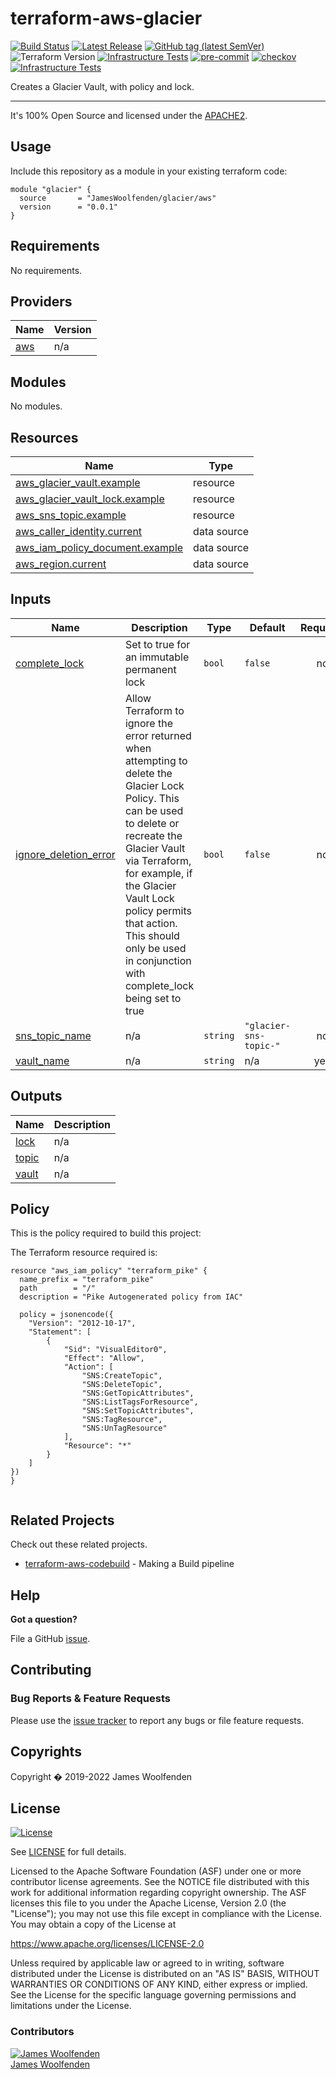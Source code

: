 # terraform-aws-glacier

[![Build Status](https://github.com/JamesWoolfenden/terraform-aws-glacier/workflows/Verify%20and%20Bump/badge.svg?branch=master)](https://github.com/JamesWoolfenden/terraform-aws-glacier)
[![Latest Release](https://img.shields.io/github/release/JamesWoolfenden/terraform-aws-glacier.svg)](https://github.com/JamesWoolfenden/terraform-aws-glacier/releases/latest)
[![GitHub tag (latest SemVer)](https://img.shields.io/github/tag/JamesWoolfenden/terraform-aws-glacier.svg?label=latest)](https://github.com/JamesWoolfenden/terraform-aws-glacier/releases/latest)
![Terraform Version](https://img.shields.io/badge/tf-%3E%3D0.14.0-blue.svg)
[![Infrastructure Tests](https://www.bridgecrew.cloud/badges/github/JamesWoolfenden/terraform-aws-glacier/cis_aws)](https://www.bridgecrew.cloud/link/badge?vcs=github&fullRepo=JamesWoolfenden%2Fterraform-aws-glacier&benchmark=CIS+AWS+V1.2)
[![pre-commit](https://img.shields.io/badge/pre--commit-enabled-brightgreen?logo=pre-commit&logoColor=white)](https://github.com/pre-commit/pre-commit)
[![checkov](https://img.shields.io/badge/checkov-verified-brightgreen)](https://www.checkov.io/)
[![Infrastructure Tests](https://www.bridgecrew.cloud/badges/github/jameswoolfenden/terraform-aws-glacier/general)](https://www.bridgecrew.cloud/link/badge?vcs=github&fullRepo=JamesWoolfenden%2Fterraform-aws-glacier&benchmark=INFRASTRUCTURE+SECURITY)

Creates a Glacier Vault, with policy and lock.

---

It's 100% Open Source and licensed under the [APACHE2](LICENSE).

## Usage

Include this repository as a module in your existing terraform code:

```hcl
module "glacier" {
  source       = "JamesWoolfenden/glacier/aws"
  version      = "0.0.1"
}
```

<!-- BEGINNING OF PRE-COMMIT-TERRAFORM DOCS HOOK -->
## Requirements

No requirements.

## Providers

| Name | Version |
|------|---------|
| <a name="provider_aws"></a> [aws](#provider\_aws) | n/a |

## Modules

No modules.

## Resources

| Name | Type |
|------|------|
| [aws_glacier_vault.example](https://registry.terraform.io/providers/hashicorp/aws/latest/docs/resources/glacier_vault) | resource |
| [aws_glacier_vault_lock.example](https://registry.terraform.io/providers/hashicorp/aws/latest/docs/resources/glacier_vault_lock) | resource |
| [aws_sns_topic.example](https://registry.terraform.io/providers/hashicorp/aws/latest/docs/resources/sns_topic) | resource |
| [aws_caller_identity.current](https://registry.terraform.io/providers/hashicorp/aws/latest/docs/data-sources/caller_identity) | data source |
| [aws_iam_policy_document.example](https://registry.terraform.io/providers/hashicorp/aws/latest/docs/data-sources/iam_policy_document) | data source |
| [aws_region.current](https://registry.terraform.io/providers/hashicorp/aws/latest/docs/data-sources/region) | data source |

## Inputs

| Name | Description | Type | Default | Required |
|------|-------------|------|---------|:--------:|
| <a name="input_complete_lock"></a> [complete\_lock](#input\_complete\_lock) | Set to true for an immutable permanent lock | `bool` | `false` | no |
| <a name="input_ignore_deletion_error"></a> [ignore\_deletion\_error](#input\_ignore\_deletion\_error) | Allow Terraform to ignore the error returned when attempting to delete the Glacier Lock Policy. This can be used to delete or recreate the Glacier Vault via Terraform, for example, if the Glacier Vault Lock policy permits that action. This should only be used in conjunction with complete\_lock being set to true | `bool` | `false` | no |
| <a name="input_sns_topic_name"></a> [sns\_topic\_name](#input\_sns\_topic\_name) | n/a | `string` | `"glacier-sns-topic-"` | no |
| <a name="input_vault_name"></a> [vault\_name](#input\_vault\_name) | n/a | `string` | n/a | yes |

## Outputs

| Name | Description |
|------|-------------|
| <a name="output_lock"></a> [lock](#output\_lock) | n/a |
| <a name="output_topic"></a> [topic](#output\_topic) | n/a |
| <a name="output_vault"></a> [vault](#output\_vault) | n/a |
<!-- END OF PRE-COMMIT-TERRAFORM DOCS HOOK -->

## Policy

This is the policy required to build this project:

<!-- BEGINNING OF PRE-COMMIT-PIKE DOCS HOOK -->
The Terraform resource required is:

```golang
resource "aws_iam_policy" "terraform_pike" {
  name_prefix = "terraform_pike"
  path        = "/"
  description = "Pike Autogenerated policy from IAC"

  policy = jsonencode({
    "Version": "2012-10-17",
    "Statement": [
        {
            "Sid": "VisualEditor0",
            "Effect": "Allow",
            "Action": [
                "SNS:CreateTopic",
                "SNS:DeleteTopic",
                "SNS:GetTopicAttributes",
                "SNS:ListTagsForResource",
                "SNS:SetTopicAttributes",
                "SNS:TagResource",
                "SNS:UnTagResource"
            ],
            "Resource": "*"
        }
    ]
})
}


```
<!-- END OF PRE-COMMIT-PIKE DOCS HOOK -->

## Related Projects

Check out these related projects.

- [terraform-aws-codebuild](https://github.com/jameswoolfenden/terraform-aws-codebuild) - Making a Build pipeline

## Help

**Got a question?**

File a GitHub [issue](https://github.com/jameswoolfenden/terraform-aws-glacier/issues).

## Contributing

### Bug Reports & Feature Requests

Please use the [issue tracker](https://github.com/jameswoolfenden/terraform-aws-glacier/issues) to report any bugs or file feature requests.

## Copyrights

Copyright � 2019-2022 James Woolfenden

## License

[![License](https://img.shields.io/badge/License-Apache%202.0-blue.svg)](https://opensource.org/licenses/Apache-2.0)

See [LICENSE](LICENSE) for full details.

Licensed to the Apache Software Foundation (ASF) under one
or more contributor license agreements. See the NOTICE file
distributed with this work for additional information
regarding copyright ownership. The ASF licenses this file
to you under the Apache License, Version 2.0 (the
"License"); you may not use this file except in compliance
with the License. You may obtain a copy of the License at

<https://www.apache.org/licenses/LICENSE-2.0>

Unless required by applicable law or agreed to in writing,
software distributed under the License is distributed on an
"AS IS" BASIS, WITHOUT WARRANTIES OR CONDITIONS OF ANY
KIND, either express or implied. See the License for the
specific language governing permissions and limitations
under the License.

### Contributors

[![James Woolfenden][jameswoolfenden_avatar]][jameswoolfenden_homepage]<br/>[James Woolfenden][jameswoolfenden_homepage]

[jameswoolfenden_homepage]: https://github.com/jameswoolfenden
[jameswoolfenden_avatar]: https://github.com/jameswoolfenden.png?size=150
